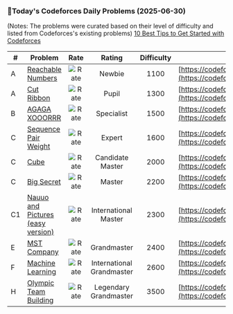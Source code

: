 ### 🌟Today's Codeforces Daily Problems (2025-06-30)
(Notes: The problems were curated based on their level of difficulty and listed from Codeforces's existing problems)
[10 Best Tips to Get Started with Codeforces](https://github.com/ika9810/Codeforces-Daily-Problems/blob/main/10%20Best%20Tips%20to%20Get%20Started%20with%20Codeforces.md)

| # | Problem | Rate| Rating | Difficulty | Contest |
|---| ----- | :--------: | :----------: | :----------: | ---------- |
|A|[Reachable Numbers](https://codeforces.com/contest/1157/problem/A)|![Rate](https://img.shields.io/badge/Newbie-1100-lightgrey)|Newbie|1100|[https://codeforces.com/contest/1157](https://codeforces.com/contest/1157)|
|A|[Cut Ribbon](https://codeforces.com/contest/189/problem/A)|![Rate](https://img.shields.io/badge/Pupil-1300-brightgreen)|Pupil|1300|[https://codeforces.com/contest/189](https://codeforces.com/contest/189)|
|B|[AGAGA XOOORRR](https://codeforces.com/contest/1516/problem/B)|![Rate](https://img.shields.io/badge/Specialist-1500-9cf)|Specialist|1500|[https://codeforces.com/contest/1516](https://codeforces.com/contest/1516)|
|C|[Sequence Pair Weight](https://codeforces.com/contest/1527/problem/C)|![Rate](https://img.shields.io/badge/Expert-1600-blue)|Expert|1600|[https://codeforces.com/contest/1527](https://codeforces.com/contest/1527)|
|C|[Cube](https://codeforces.com/contest/2041/problem/C)|![Rate](https://img.shields.io/badge/Candidate%20Master-2000-blueviolet)|Candidate Master|2000|[https://codeforces.com/contest/2041](https://codeforces.com/contest/2041)|
|C|[Big Secret](https://codeforces.com/contest/925/problem/C)|![Rate](https://img.shields.io/badge/Master-2200-orange)|Master|2200|[https://codeforces.com/contest/925](https://codeforces.com/contest/925)|
|C1|[Nauuo and Pictures (easy version)](https://codeforces.com/contest/1172/problem/C1)|![Rate](https://img.shields.io/badge/International%20Master-2300-orange)|International Master|2300|[https://codeforces.com/contest/1172](https://codeforces.com/contest/1172)|
|E|[MST Company](https://codeforces.com/contest/125/problem/E)|![Rate](https://img.shields.io/badge/Grandmaster-2400-red)|Grandmaster|2400|[https://codeforces.com/contest/125](https://codeforces.com/contest/125)|
|F|[Machine Learning](https://codeforces.com/contest/940/problem/F)|![Rate](https://img.shields.io/badge/International%20Grandmaster-2600-red)|International Grandmaster|2600|[https://codeforces.com/contest/940](https://codeforces.com/contest/940)|
|H|[Olympic Team Building](https://codeforces.com/contest/1779/problem/H)|![Rate](https://img.shields.io/badge/Legendary%20Grandmaster-3500-red)|Legendary Grandmaster|3500|[https://codeforces.com/contest/1779](https://codeforces.com/contest/1779)|
